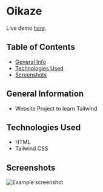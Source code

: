# Oikaze

Live demo [_here_](https://christianscholtysik.github.io/Oikaze/).

## Table of Contents

- [General Info](#general-information)
- [Technologies Used](#technologies-used)
- [Screenshots](#screenshots)

## General Information

- Website Project to learn Tailwind

## Technologies Used

- HTML
- Tailwind CSS

## Screenshots

![Example screenshot](./assets/img/christianscholtysik-github-io-1920xFULLdesktop-a1a7e3.png)
